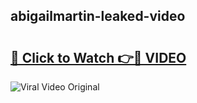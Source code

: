 ## abigailmartin-leaked-video 

# <h2><a href="http://freeplayer.one?title=abigailmartin-leaked-video&ref=21J">🔗 Click to Watch 👉🔴 VIDEO</a></h2>

<a href="http://freeplayer.one?title=abigailmartin-leaked-video&ref=21J" rel="nofollow" data-target="animated-image.originalLink"><img src="https://i.ibb.co.com/xMMVF88/686577567.gif" alt="Viral Video Original" style="max-width: 100%; display: inline-block;" data-target="animated-image.originalImage"></a>

